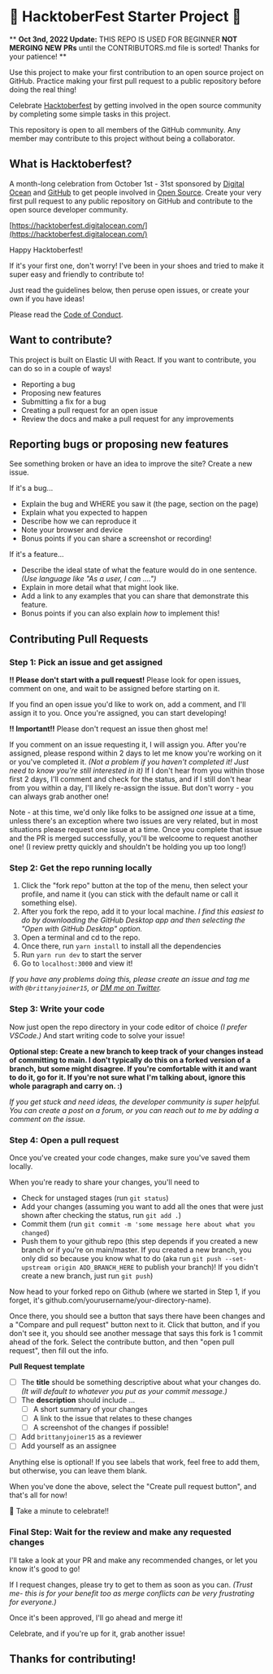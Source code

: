 # 🤠 HacktoberFest Starter Project 🤠	

** __Oct 3nd, 2022 Update:__ THIS REPO IS USED FOR BEGINNER __NOT MERGING NEW PRs__ until the CONTRIBUTORS.md file is sorted! Thanks for your patience! **

Use this project to make your first contribution to an open source project on GitHub. Practice making your first pull request to a public repository before doing the real thing!

Celebrate [Hacktoberfest](https://hacktoberfest.digitalocean.com/) by getting involved in the open source community by completing some simple tasks in this project.

This repository is open to all members of the GitHub community. Any member may contribute to this project without being a collaborator.



## What is Hacktoberfest?
A month-long celebration from October 1st - 31st sponsored by [Digital Ocean](https://hacktoberfest.digitalocean.com/) and [GitHub](https://github.com/blog/2433-celebrate-open-source-this-october-with-hacktoberfest) to get people involved in [Open Source](https://github.com/open-source). Create your very first pull request to any public repository on GitHub and contribute to the open source developer community.

[https://hacktoberfest.digitalocean.com/](https://hacktoberfest.digitalocean.com/)



Happy Hacktoberfest!

If it's your first one, don't worry! I've been in your shoes and tried to make it super easy and friendly to contribute to!

Just read the guidelines below, then peruse open issues, or create your own if you have ideas!

Please read the [Code of Conduct](https://github.com/brittanyjoiner15/eui-event/blob/main/CODE_OF_CONDUCT.md).

## Want to contribute?

This project is built on Elastic UI with React. If you want to contribute, you can do so in a couple of ways!

- Reporting a bug
- Proposing new features
- Submitting a fix for a bug
- Creating a pull request for an open issue
- Review the docs and make a pull request for any improvements

## Reporting bugs or proposing new features

See something broken or have an idea to improve the site? Create a new issue.

If it's a bug...

- Explain the bug and WHERE you saw it (the page, section on the page)
- Explain what you expected to happen
- Describe how we can reproduce it
- Note your browser and device
- Bonus points if you can share a screenshot or recording!

If it's a feature...

- Describe the ideal state of what the feature would do in one sentence. _(Use language like "As a user, I can ....")_
- Explain in more detail what that might look like.
- Add a link to any examples that you can share that demonstrate this feature.
- Bonus points if you can also explain _how_ to implement this!

## Contributing Pull Requests

### Step 1: Pick an issue and get assigned

**!! Please don't start with a pull request!** Please look for open issues, comment on one, and wait to be assigned before starting on it.

If you find an open issue you'd like to work on, add a comment, and I'll assign it to you. Once you're assigned, you can start developing!

**!! Important!!** Please don't request an issue then ghost me!

If you comment on an issue requesting it, I will assign you. After you're assigned, please respond within 2 days to let me know you're working on it or you've completed it. _(Not a problem if you haven't completed it! Just need to know you're still interested in it)_ If I don't hear from you within those first 2 days, I'll comment and check for the status, and if I still don't hear from you within a day, I'll likely re-assign the issue. But don't worry - you can always grab another one!

Note - at this time, we'd only like folks to be assigned _one_ issue at a time, unless there's an exception where two issues are very related, but in most situations please request one issue at a time. Once you complete that issue and the PR is merged successfully, you'll be welcoome to request another one! (I review pretty quickly and shouldn't be holding you up too long!)

### Step 2: Get the repo running locally

1. Click the "fork repo" button at the top of the menu, then select your profile, and name it (you can stick with the default name or call it something else).
2. After you fork the repo, add it to your local machine. _I find this easiest to do by downloading the GitHub Desktop app and then selecting the "Open with GitHub Desktop" option._
3. Open a terminal and cd to the repo.
4. Once there, run `yarn install` to install all the dependencies
5. Run `yarn run dev` to start the server
6. Go to `localhost:3000` and view it!

_If you have any problems doing this, please create an issue and tag me with `@brittanyjoiner15`, or [DM me on Twitter](https://twitter.com/britt_joiner)._

### Step 3: Write your code

Now just open the repo directory in your code editor of choice _(I prefer VSCode.)_ And start writing code to solve your issue!

**Optional step: Create a new branch to keep track of your changes instead of committing to main. I don't typically do this on a forked version of a branch, but some might disagree. If you're comfortable with it and want to do it, go for it. If you're not sure what I'm talking about, ignore this whole paragraph and carry on. :)**

_If you get stuck and need ideas, the developer community is super helpful. You can create a post on a forum, or you can reach out to me by adding a comment on the issue._

### Step 4: Open a pull request

Once you've created your code changes, make sure you've saved them locally.

When you're ready to share your changes, you'll need to

- Check for unstaged stages (run `git status`)
- Add your changes (assuming you want to add all the ones that were just shown after checking the status, run `git add .`)
- Commit them (run `git commit -m 'some message here about what you changed`)
- Push them to your github repo (this step depends if you created a new branch or if you're on main/master. If you created a new branch, you only did so because you know what to do (aka run `git push --set-upstream origin ADD_BRANCH_HERE` to publish your branch)! If you didn't create a new branch, just run `git push`)

Now head to your forked repo on Github (where we started in Step 1, if you forget, it's github.com/yourusername/your-directory-name).

Once there, you should see a button that says there have been changes and a "Compare and pull request" button next to it. Click that button, and if you don't see it, you should see another message that says this fork is 1 commit ahead of the fork. Select the contribute button, and then "open pull request", then fill out the info.

**Pull Request template**

- [ ] The **title** should be something descriptive about what your changes do. _(It will default to whatever you put as your commit message.)_
- [ ] The **description** should include ...
  - [ ] A short summary of your changes
  - [ ] A link to the issue that relates to these changes
  - [ ] A screenshot of the changes if possible!
- [ ] Add `brittanyjoiner15` as a reviewer
- [ ] Add yourself as an assignee

Anything else is optional! If you see labels that work, feel free to add them, but otherwise, you can leave them blank.

When you've done the above, select the "Create pull request button", and that's all for now!

🎉 Take a minute to celebrate!!

### Final Step: Wait for the review and make any requested changes

I'll take a look at your PR and make any recommended changes, or let you know it's good to go!

If I request changes, please try to get to them as soon as you can. _(Trust me- this is for your benefit too as merge conflicts can be very frustrating for everyone.)_

Once it's been approved, I'll go ahead and merge it!

Celebrate, and if you're up for it, grab another issue!

## Thanks for contributing!